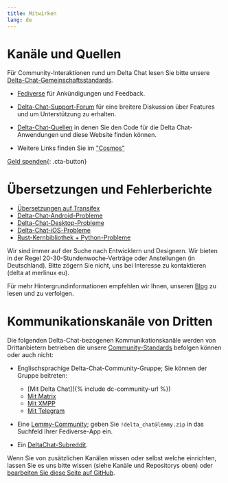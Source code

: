 ```yaml
---
title: Mitwirken
lang: de
---
```


# Kanäle und Quellen

Für Community-Interaktionen rund um Delta Chat lesen Sie bitte unsere [Delta-Chat-Gemeinschaftsstandards](community-standards).

- [Fediverse](https://chaos.social/web/@delta) für Ankündigungen und Feedback.

- [Delta-Chat-Support-Forum](https://support.delta.chat) für eine breitere
Diskussion über Features und um Unterstützung zu erhalten.

- [Delta-Chat-Quellen](https://github.com/deltachat/) in denen Sie den Code für die Delta Chat-Anwendungen und diese Website finden können.

- Weitere Links finden Sie im ["Cosmos"](https://cosmos.delta.chat)

[Geld spenden](donate){: .cta-button}

# Übersetzungen und Fehlerberichte

- [Übersetzungen auf Transifex](https://explore.transifex.com/delta-chat/)
- [Delta-Chat-Android-Probleme](https://github.com/deltachat/deltachat-android/issues)
- [Delta-Chat-Desktop-Probleme](https://github.com/deltachat/deltachat-desktop/issues)
- [Delta-Chat-iOS-Probleme](https://github.com/deltachat/deltachat-ios/issues)
- [Rust-Kernbibliothek + Python-Probleme](https://github.com/deltachat/deltachat-core-rust/issues)

Wir sind immer auf der Suche nach Entwicklern und Designern.
Wir bieten in der Regel 20-30-Stundenwoche-Verträge oder Anstellungen (in Deutschland). 
Bitte zögern Sie nicht, uns bei Interesse zu kontaktieren (delta at merlinux eu).

Für mehr Hintergrundinformationen empfehlen wir Ihnen, unseren [Blog](https://delta.chat/en/blog) zu lesen und zu verfolgen.


# Kommunikationskanäle von Dritten

Die folgenden Delta-Chat-bezogenen Kommunikationskanäle werden von Drittanbietern betrieben
die unsere [Community-Standards](Community-Standards) befolgen können oder auch nicht:

- Englischsprachige Delta-Chat-Community-Gruppe; Sie können der Gruppe beitreten:
  * [Mit Delta Chat]({% include dc-community-url %})
  * [Mit Matrix](https://matrix.to/#/#Delta.Chat:matrix.org)
  * [Mit XMPP](xmpp:deltachat-en@chat.disroot.org?join)
  * [Mit Telegram](https://t.me/deltachat_community)

- Eine [Lemmy-Community](https://lemmy.zip/c/delta_chat);
geben Sie `!delta_chat@lemmy.zip` 
in das Suchfeld Ihrer Fediverse-App ein.

- Ein [DeltaChat-Subreddit](https://old.reddit.com/r/DeltaChat/).

Wenn Sie von zusätzlichen Kanälen wissen oder selbst welche einrichten,
lassen Sie es uns bitte wissen (siehe Kanäle und Repositorys oben)
oder [bearbeiten Sie diese Seite auf GitHub](https://github.com/deltachat/deltachat-pages/edit/master/en/contribute.md).
